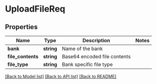 # UploadFileReq

## Properties
Name | Type | Description | Notes
------------ | ------------- | ------------- | -------------
**bank** | **string** | Name of the bank | 
**file_contents** | **string** | Base64 encoded file contents | 
**file_type** | **string** | Bank specific file type | 

[[Back to Model list]](../README.md#documentation-for-models) [[Back to API list]](../README.md#documentation-for-api-endpoints) [[Back to README]](../README.md)


